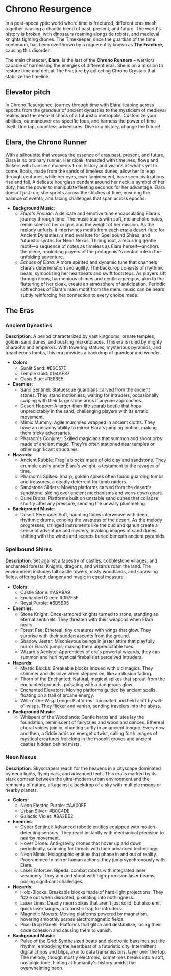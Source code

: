 # Chrono Resurgence

In a post-apocalyptic world where time is fractured, different eras mesh together causing a chaotic blend of past, present, and future. The world's history is broken, with dinosaurs roaming alongside robots, and medieval knights fighting drones. The Timekeeper, once the guardian of the time continuum, has been overthrown by a rogue entity known as **The Fracture**, causing this disorder.

The main character, **Elara**, is the last of the **Chrono Runners** – warriors capable of harnessing the energies of different eras. She is on a mission to restore time and defeat The Fracture by collecting Chrono Crystals that stabilize the timeline.

## Elevator pitch

In Chrono Resurgence, journey through time with Elara, leaping across epochs from the grandeur of ancient dynasties to the mysticism of medieval realms and the neon-lit chaos of a futuristic metropolis. Customize your abilities, outmaneuver era-specific foes, and harness the power of time itself. One tap, countless adventures. Dive into history, change the future!

## Elara, the Chrono Runner

With a silhouette that weaves the essence of eras past, present, and future, Elara is no ordinary runner. Her cloak, threaded with timelines, flows and flickers with transient moments from history and visions of what's yet to come. Boots, made from the sands of timeless dunes, allow her to leap through centuries, while her eyes, ever luminescent, have seen civilizations rise and fall. A delicate hourglass pendant around her neck, a symbol of her duty, has the power to manipulate fleeting seconds for her advantage. Elara doesn't just run; she sprints across the stitches of time, ensuring the balance of events, and facing challenges that span across epochs.

- **Background Music**:
	- _Elara's Prelude_: A delicate and emotive tune encapsulating Elara's journey through time. The music starts with soft, melancholic notes, reminiscent of her origins and the weight of her mission. As the melody unfurls, it intertwines motifs from each era: a desert flute for Ancient Dynasties, a medieval lute for Spellbound Shires, and futuristic synths for Neon Nexus. Throughout, a recurring gentle motif—a sequence of notes as timeless as Elara herself—anchors the piece, reminding players of the protagonist's central role in the unfolding adventure.
	- _Echoes of Elara_: A more spirited and dynamic tune that channels Elara's determination and agility. The backdrop consists of rhythmic beats, symbolizing her heartbeats and swift footsteps. As players sift through items, harmonious chimes and gentle arpeggios, akin to the fluttering of her cloak, create an atmosphere of anticipation. Periodic soft echoes of Elara's main motif from the menu music can be heard, subtly reinforcing her connection to every choice made.

## The Eras

### Ancient Dynasties

**Description**: A period characterized by vast kingdoms, ornate temples, golden sand dunes, and bustling marketplaces. This era is ruled by mighty pharaohs and emperors. With towering statues, mysterious pyramids, and treacherous tombs, this era provides a backdrop of grandeur and wonder.

- **Colors**:
	- Sunlit Sand: #E6C57E
	- Temple Gold: #D4AF37
	- Oasis Blue: #1E88E5
- **Enemies**:
	- Sand Sentinel: Statuesque guardians carved from the ancient stones. They stand motionless, waiting for intruders, occasionally swiping with their large stone arms if anyone approaches.
	- Desert Hopper: A larger-than-life scarab beetle that hops unpredictably in the sand, challenging players with its erratic movement.
	- Mimic Mummy: Agile mummies wrapped in ancient cloths. They have an uncanny ability to mirror Elara's jumping motion, making them tricky adversaries.
	- Pharaoh's Conjurer: Skilled magicians that summon and shoot orbs made of ancient magic. They're often stationed near temples or other significant structures.
- **Hazards**:
	- Ancient Rubble: Fragile blocks made of old clay and sandstone. They crumble easily under Elara's weight, a testament to the ravages of time.
	- Pharaoh's Spikes: Sharp, golden spikes often found guarding tombs and treasures, a deadly deterrent for tomb raiders.
	- Sandstone Sliders: Moving platforms carved from the desert's sandstone, sliding over ancient mechanisms and worn-down gears.
	- Dune Drops: Platforms built on unstable sand dunes that collapse shortly after any pressure, sending the unwary plummeting.
- **Background Music**:
	- Desert Serenade: Soft, haunting flutes interweave with deep, rhythmic drums, echoing the vastness of the desert. As the melody progresses, stringed instruments like the oud and qanun create a sense of adventure and mystery, invoking images of sand dunes shifting with the winds and secrets buried beneath ancient pyramids.

### Spellbound Shires

**Description**: Set against a tapestry of castles, cobblestone villages, and enchanted forests. Knights, dragons, and wizards roam the land. The environment includes tall castle towers, misty woodlands, and sprawling fields, offering both danger and magic in equal measure.

- **Colors**:
	- Castle Stone: #A9A9A9
	- Enchanted Green: #007F5F
	- Royal Purple: #6B5B95
- **Enemies**:
	- Stone Knight: Once-armored knights turned to stone, standing as eternal sentinels. They threaten with their weapons when Elara nears.
	- Forest Fae: Ethereal, tiny creatures with wings that glow. They surprise with their sudden ascents from the ground.
	- Shadow Jester: Mischievous beings in jester attire that playfully mirror Elara's jumps, making them unpredictable foes.
	- Wizard's Acolyte: Apprentices of era's powerful wizards, they can summon and hurl mystical fireballs at perceived intruders.
- **Hazards**:
	- Mystic Blocks: Breakable blocks imbued with old magics. They shimmer and dissolve when stepped on, like an illusion fading.
	- Thorn of the Enchanted: Natural, magical spikes that sprout from the enchanted grounds, pulsating with a dangerous glow.
	- Enchanted Elevators: Moving platforms guided by ancient spells, floating on a trail of arcane energy.
	- Will-o'-the-Wisp Ledge: Platforms illuminated and held aloft by will-o'-wisps. They flicker and vanish, sending travelers into the abyss.
- **Background Music**:
	- Whispers of the Woodlands: Gentle harps and lutes lay the foundation, reminiscent of fairytales and woodland dances. Ethereal choral voices join in, chanting softly in an ancient tongue. Every now and then, a fiddle adds an energetic twist, calling forth images of mystical creatures frolicking in the moonlit groves and ancient castles hidden behind mists.


### Neon Nexus

**Description**: Skyscrapers reach for the heavens in a cityscape dominated by neon lights, flying cars, and advanced tech. This era is marked by its stark contrast between the ultra-modern urban environment and the remnants of nature, all against a backdrop of a sky with multiple moons or nearby planets.

- **Colors**:
	- Neon Electric Purple: #AA00FF
	- Urban Silver: #B0C4DE
	- Galactic Violet: #8A2BE2
- **Enemies**:
	- Cyber Sentinel: Advanced robotic entities equipped with motion-detecting sensors. They react instantly with mechanical precision to nearby movement.
	- Hover Drone: Anti-gravity drones that hover up and down periodically, scanning for threats with their advanced technology.
	- Neon Mimic: Holographic entities that phase in and out of reality. Programmed to mirror human actions, they jump synchronously with Elara.
	- Laser Enforcer: Bipedal combat robots with integrated laser weaponry. They aim and shoot with high-precision laser beams, posing significant challenges.
- **Hazards**:
	- Holo-Blocks: Breakable blocks made of hard-light projections. They fizzle out when disrupted, pixelating into nothingness.
	- Laser Lines: Deadly neon spikes that aren't just solid, but also emit quick laser surges, a futuristic trap for intruders.
	- Magnetic Movers: Moving platforms powered by magnetism, hovering smoothly across electromagnetic fields.
	- Pixel Drop Panels: Platforms that glitch and destabilize, losing their code cohesion and causing them to vanish.
- **Background Music**:
	- Pulse of the Grid: Synthesized beats and electronic basslines set the rhythm, embodying the heartbeat of a futuristic city. Intermittent digital chirps and blips, akin to data transmissions, layer over the top. The melody, though mostly electronic, sometimes breaks into a soft, nostalgic tune, hinting at humanity's history amidst the overwhelming neon.
